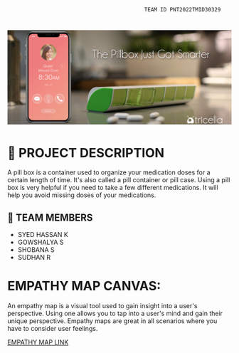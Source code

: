                                                TEAM ID PNT2022TMID30329

<h1 align="fill" >
 <img src="coverimg.png" />
</h1>

# 📒 PROJECT DESCRIPTION 

A pill box is a container used to organize your medication doses for a certain length of time. It's also called a pill container or pill case. Using a pill box is very helpful if you need to take a few different medications. It will help you avoid missing doses of your medications.

## 🦰 TEAM MEMBERS
- SYED HASSAN K
- GOWSHALYA S
- SHOBANA S
- SUDHAN R

# EMPATHY MAP CANVAS:

An empathy map is a visual tool used to gain insight into a user's perspective. Using one allows you to tap into a user's mind and gain their unique perspective. Empathy maps are great in all scenarios where you have to consider user feelings.


[EMPATHY MAP LINK ](https://github.com/IBM-EPBL/IBM-Project-3634-1658585233/blob/main/Project%20Design%20%26%20Planning/Ideation%20Phase/2%20Empathy%20Map%20Canvas/2%20Empathy%20%20Map.pdf)





